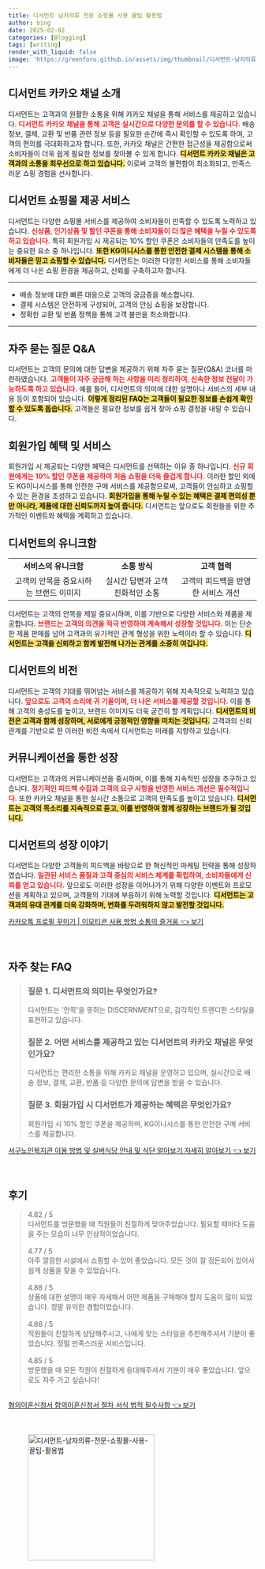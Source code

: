 ```yaml
---
title: 디서먼트 남자의류 전문 쇼핑몰 사용 꿀팁 활용법
author: bing
date: 2025-02-02
categories: [Blogging]
tags: [writing]
render_with_liquid: false
image: 'https://greenforu.github.io/assets/img/thumbnail/디서먼트-남자의류-전문-쇼핑몰-사용-꿀팁-활용법.webp'
---
```



<h2 id='디서먼트 카카오 채널 소개'>디서먼트 카카오 채널 소개</h2>

<p>디서먼트는 고객과의 원활한 소통을 위해 카카오 채널을 통해 서비스를 제공하고 있습니다. <b><span style="color: #ee2323;">디서먼트 카카오 채널을 통해 고객은 실시간으로 다양한 문의를 할 수 있습니다.</span></b> 배송 정보, 결제, 교환 및 반품 관련 정보 등을 필요한 순간에 즉시 확인할 수 있도록 하여, 고객의 편의를 극대화하고자 합니다. 또한, 카카오 채널은 간편한 접근성을 제공함으로써 소비자들이 더욱 쉽게 필요한 정보를 찾아볼 수 있게 합니다. <b><span style="background-color: #ffe066;">디서먼트 카카오 채널은 고객과의 소통을 최우선으로 하고 있습니다.</span></b> 이로써 고객의 불편함이 최소화되고, 만족스러운 쇼핑 경험을 선사합니다.</p>

<h2 id='디서먼트 쇼핑몰 제공 서비스'>디서먼트 쇼핑몰 제공 서비스</h2>

<p>디서먼트는 다양한 쇼핑몰 서비스를 제공하여 소비자들이 만족할 수 있도록 노력하고 있습니다. <b><span style="color: #ee2323;">신상품, 인기상품 및 할인 쿠폰을 통해 소비자들이 더 많은 혜택을 누릴 수 있도록 하고 있습니다.</span></b> 특히 회원가입 시 제공되는 10% 할인 쿠폰은 소비자들의 만족도를 높이는 중요한 요소 중 하나입니다. <b><span style="background-color: #ffe066;">또한 KG이니시스를 통한 안전한 결제 시스템을 통해 소비자들은 믿고 쇼핑할 수 있습니다.</span></b> 디서먼트는 이러한 다양한 서비스를 통해 소비자들에게 더 나은 쇼핑 환경을 제공하고, 신뢰를 구축하고자 합니다.</p>

<hr />

<ul>
    <li>배송 정보에 대한 빠른 대응으로 고객의 궁금증을 해소합니다.</li>
    <li>결제 시스템은 안전하게 구성되어, 고객의 안심 쇼핑을 보장합니다.</li>
    <li>정확한 교환 및 반품 정책을 통해 고객 불만을 최소화합니다.</li>
</ul>

<hr />

<h2 id='자주 묻는 질문 Q&A'>자주 묻는 질문 Q&A</h2>

<p>디서먼트는 고객의 문의에 대한 답변을 제공하기 위해 자주 묻는 질문(Q&A) 코너를 마련하였습니다. <b><span style="color: #ee2323;">고객들이 자주 궁금해 하는 사항을 미리 정리하여, 신속한 정보 전달이 가능하도록 하고 있습니다.</span></b> 예를 들어, 디서먼트의 의미에 대한 설명이나 서비스의 세부 내용 등이 포함되어 있습니다. <b><span style="background-color: #ffe066;">이렇게 정리된 FAQ는 고객들이 필요한 정보를 손쉽게 확인할 수 있도록 돕습니다.</span></b> 고객들은 필요한 정보를 쉽게 찾아 쇼핑 결정을 내릴 수 있습니다.</p>

<h2 id='회원가입 혜택 및 서비스'>회원가입 혜택 및 서비스</h2>

<p>회원가입 시 제공되는 다양한 혜택은 디서먼트를 선택하는 이유 중 하나입니다. <b><span style="color: #ee2323;">신규 회원에게는 10% 할인 쿠폰을 제공하여 처음 쇼핑을 더욱 즐겁게 합니다.</span></b> 이러한 할인 외에도 KG이니시스를 통해 안전한 구매 서비스를 제공함으로써, 고객들이 안심하고 쇼핑할 수 있는 환경을 조성하고 있습니다. <b><span style="background-color: #ffe066;">회원가입을 통해 누릴 수 있는 혜택은 결제 편의성 뿐만 아니라, 제품에 대한 신뢰도까지 높여 줍니다.</span></b> 디서먼트는 앞으로도 회원들을 위한 추가적인 이벤트와 혜택을 계획하고 있습니다.</p>

<h2 id='디서먼트의 유니크함'>디서먼트의 유니크함</h2>

<table>
    <tr>
        <td style="text-align: center; height: 17px;"><b>서비스의 유니크함</b></td>
        <td style="text-align: center; height: 17px;"><b>소통 방식</b></td>
        <td style="text-align: center; height: 17px;"><b>고객 협력</b></td>
    </tr>
    <tr>
        <td style="text-align: center; height: 17px;">고객의 안목을 중요시하는 브랜드 이미지</td>
        <td style="text-align: center; height: 17px;">실시간 답변과 고객 친화적인 소통</td>
        <td style="text-align: center; height: 17px;">고객의 피드백을 반영한 서비스 개선</td>
    </tr>
</table>

<p>디서먼트는 고객의 안목을 제일 중요시하며, 이를 기반으로 다양한 서비스와 제품을 제공합니다. <b><span style="color: #ee2323;">브랜드는 고객의 의견을 적극 반영하여 계속해서 성장할 것입니다.</span></b> 이는 단순한 제품 판매를 넘어 고객과의 유기적인 관계 형성을 위한 노력이라 할 수 있습니다. <b><span style="background-color: #ffe066;">디서먼트는 고객을 신뢰하고 함께 발전해 나가는 관계를 소중히 여깁니다.</span></b></p>

<h2 id='디서먼트의 비전'>디서먼트의 비전</h2>

<p>디서먼트는 고객의 기대를 뛰어넘는 서비스를 제공하기 위해 지속적으로 노력하고 있습니다. <b><span style="color: #ee2323;">앞으로도 고객의 소리에 귀 기울이며, 더 나은 서비스를 제공할 것입니다.</span></b> 이를 통해 고객의 충성도를 높이고, 브랜드 이미지도 더욱 굳건히 할 계획입니다. <b><span style="background-color: #ffe066;">디서먼트의 비전은 고객과 함께 성장하며, 서로에게 긍정적인 영향을 미치는 것입니다.</span></b> 고객과의 신뢰 관계를 기반으로 한 이러한 비전 속에서 디서먼트는 미래를 지향하고 있습니다.</p>

<h2 id='커뮤니케이션을 통한 성장'>커뮤니케이션을 통한 성장</h2>

<p>디서먼트는 고객과의 커뮤니케이션을 중시하며, 이를 통해 지속적인 성장을 추구하고 있습니다. <b><span style="color: #ee2323;">정기적인 피드백 수집과 고객의 요구 사항을 반영한 서비스 개선은 필수적입니다.</span></b> 또한 카카오 채널을 통한 실시간 소통으로 고객의 만족도를 높이고 있습니다. <b><span style="background-color: #ffe066;">디서먼트는 고객의 목소리를 지속적으로 듣고, 이를 반영하여 함께 성장하는 브랜드가 될 것입니다.</span></b></p>

<h2 id='디서먼트의 성장 이야기'>디서먼트의 성장 이야기</h2>

<p>디서먼트는 다양한 고객들의 피드백을 바탕으로 한 혁신적인 마케팅 전략을 통해 성장하였습니다. <b><span style="color: #ee2323;">일관된 서비스 품질과 고객 중심의 서비스 체계를 확립하여, 소비자들에게 신뢰를 얻고 있습니다.</span></b> 앞으로도 이러한 성장을 이어나가기 위해 다양한 이벤트와 프로모션을 계획하고 있으며, 고객들의 기대에 부응하기 위해 노력할 것입니다. <b><span style="background-color: #ffe066;">디서먼트는 고객과의 유대 관계를 더욱 강화하며, 변화를 두려워하지 않고 발전할 것입니다.</span></b></p>


<p><a class="click-button" title="카카오톡 프로필 꾸미기 | 이모티콘 사용 방법 소통의 즐거움" href="https://greenforu.github.io/posts/%EC%B9%B4%EC%B9%B4%EC%98%A4%ED%86%A1-%ED%94%84%EB%A1%9C%ED%95%84-%EA%BE%B8%EB%AF%B8%EA%B8%B0-%EC%9D%B4%EB%AA%A8%ED%8B%B0%EC%BD%98-%EC%82%AC%EC%9A%A9-%EB%B0%A9%EB%B2%95-%EC%86%8C%ED%86%B5%EC%9D%98-%EC%A6%90%EA%B1%B0%EC%9B%80/" rel="dofollow">카카오톡 프로필 꾸미기 | 이모티콘 사용 방법 소통의 즐거움 👈 보기</a></p><br>
<h2 id='자주_찾는_FAQ'>자주 찾는 FAQ</h2>
<div itemscope="" itemtype="https://schema.org/FAQPage"> 
<blockquote> 
<div itemscope="" itemprop="mainEntity" itemtype="https://schema.org/Question"> 
<h3 itemprop="name">질문 1. 디서먼트의 의미는 무엇인가요?</h3> 
<div itemscope="" itemprop="acceptedAnswer" itemtype="https://schema.org/Answer"> 
<span itemprop="text"> 
<p>디서먼트는 '안목'을 뜻하는 DISCERNMENT으로, 감각적인 트렌디한 스타일을 표현하고 있습니다.</p> 
</span> 
</div> 
</div> 
<div itemscope="" itemprop="mainEntity" itemtype="https://schema.org/Question"> 
<h3 itemprop="name">질문 2. 어떤 서비스를 제공하고 있는 디서먼트의 카카오 채널은 무엇인가요?</h3> 
<div itemscope="" itemprop="acceptedAnswer" itemtype="https://schema.org/Answer"> 
<span itemprop="text"> 
<p>디서먼트는 편리한 소통을 위해 카카오 채널을 운영하고 있으며, 실시간으로 배송 정보, 결제, 교환, 반품 등 다양한 문의에 답변을 받을 수 있습니다.</p> 
</span> 
</div> 
</div> 
<div itemscope="" itemprop="mainEntity" itemtype="https://schema.org/Question"> 
<h3 itemprop="name">질문 3. 회원가입 시 디서먼트가 제공하는 혜택은 무엇인가요?</h3> 
<div itemscope="" itemprop="acceptedAnswer" itemtype="https://schema.org/Answer"> 
<span itemprop="text"> 
<p>회원가입 시 10% 할인 쿠폰을 제공하며, KG이니시스를 통한 안전한 구매 서비스를 제공합니다.</p> 
</span> 
</div> 
</div> 
</blockquote> 
</div>
<p><a class="click-button" title="서구노인복지관 이용 방법 및 실버식당 안내 및 식단 알아보기 자세히 알아보기" href="https://greenforu.github.io/posts/%EC%84%9C%EA%B5%AC%EB%85%B8%EC%9D%B8%EB%B3%B5%EC%A7%80%EA%B4%80-%EC%9D%B4%EC%9A%A9-%EB%B0%A9%EB%B2%95-%EB%B0%8F-%EC%8B%A4%EB%B2%84%EC%8B%9D%EB%8B%B9-%EC%95%88%EB%82%B4-%EB%B0%8F-%EC%8B%9D%EB%8B%A8-%EC%95%8C%EC%95%84%EB%B3%B4%EA%B8%B0-%EC%9E%90%EC%84%B8%ED%9E%88-%EC%95%8C%EC%95%84%EB%B3%B4%EA%B8%B0/" rel="dofollow">서구노인복지관 이용 방법 및 실버식당 안내 및 식단 알아보기 자세히 알아보기 👈 보기</a></p><br>
<h2 id='후기'>후기</h2>
<div itemscope itemtype="https://schema.org/Product">
  <blockquote>
  <div itemprop="review" itemscope itemtype="https://schema.org/Review">
      <div itemprop="reviewRating" itemscope itemtype="https://schema.org/Rating"> <span itemprop="ratingValue">4.82</span> / <span itemprop="bestRating">5</span> </div>
      <span itemprop="reviewBody">디서먼트를 방문했을 때 직원들이 친절하게 맞아주었습니다. 필요할 때마다 도움을 주는 모습이 너무 인상적이었습니다.</span>
  </div>
  <br>
  <div itemprop="review" itemscope itemtype="https://schema.org/Review">
      <div itemprop="reviewRating" itemscope itemtype="https://schema.org/Rating"> <span itemprop="ratingValue">4.77</span> / <span itemprop="bestRating">5</span> </div>
      <span itemprop="reviewBody">아주 깔끔한 시설에서 쇼핑할 수 있어 좋았습니다. 모든 것이 잘 정돈되어 있어서 쉽게 상품을 찾을 수 있었습니다.</span>
  </div>
  <br>
  <div itemprop="review" itemscope itemtype="https://schema.org/Review">
      <div itemprop="reviewRating" itemscope itemtype="https://schema.org/Rating"> <span itemprop="ratingValue">4.88</span> / <span itemprop="bestRating">5</span> </div>
      <span itemprop="reviewBody">상품에 대한 설명이 매우 자세해서 어떤 제품을 구매해야 할지 도움이 많이 되었습니다. 정말 유익한 경험이었습니다.</span>
  </div>
  <br>
  <div itemprop="review" itemscope itemtype="https://schema.org/Review">
      <div itemprop="reviewRating" itemscope itemtype="https://schema.org/Rating"> <span itemprop="ratingValue">4.86</span> / <span itemprop="bestRating">5</span> </div>
      <span itemprop="reviewBody">직원들이 친절하게 상담해주시고, 나에게 맞는 스타일을 추천해주셔서 기분이 좋았습니다. 정말 만족스러운 서비스입니다.</span>
  </div>
  <br>
  <div itemprop="review" itemscope itemtype="https://schema.org/Review">
      <div itemprop="reviewRating" itemscope itemtype="https://schema.org/Rating"> <span itemprop="ratingValue">4.85</span> / <span itemprop="bestRating">5</span> </div>
      <span itemprop="reviewBody">방문했을 때 모든 직원이 친절하게 응대해주셔서 기분이 매우 좋았습니다. 앞으로도 자주 가고 싶습니다!</span>
  </div>
  <br>
  </blockquote>
</div>
<p><a class="click-button" title="협의이혼신청서 합의이혼신청서 절차 서식 법적 필수사항" href="https://greenforu.github.io/posts/%ED%98%91%EC%9D%98%EC%9D%B4%ED%98%BC%EC%8B%A0%EC%B2%AD%EC%84%9C-%ED%95%A9%EC%9D%98%EC%9D%B4%ED%98%BC%EC%8B%A0%EC%B2%AD%EC%84%9C-%EC%A0%88%EC%B0%A8-%EC%84%9C%EC%8B%9D-%EB%B2%95%EC%A0%81-%ED%95%84%EC%88%98%EC%82%AC%ED%95%AD/" rel="dofollow">협의이혼신청서 합의이혼신청서 절차 서식 법적 필수사항 👈 보기</a></p><br>
<figure class="image"><img src="https://greenforu.github.io/assets/img/thumbnail/디서먼트-남자의류-전문-쇼핑몰-사용-꿀팁-활용법.webp" alt="디서먼트-남자의류-전문-쇼핑몰-사용-꿀팁-활용법" width="256" height="256"></figure>